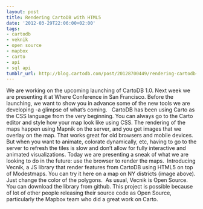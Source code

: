 ```yaml
---
layout: post
title: Rendering CartoDB with HTML5
date: '2012-03-29T22:06:00+02:00'
tags:
- cartodb
- veknik
- open source
- mapbox
- carto
- api
- sql api
tumblr_url: http://blog.cartodb.com/post/20128700449/rendering-cartodb-with-html5
---
```


We are working on the upcoming launching of CartoDB 1.0. Next week we are presenting it at Where Conference in San Francisco. Before the launching, we want to show you in advance some of the new tools we are developing -a glimpse of what’s coming.  
CartoDB has been using Carto as the CSS language from the very beginning. You can always go to the Carto editor and style how your map look like using CSS. The rendering of the maps happen using Mapnik on the server, and you get images that we overlay on the map. That works great for old browsers and mobile devices.
But when you want to animate, colorate dynamically, etc, having to go to the server to refresh the tiles is slow and don’t allow for fully interactive and animated visualizations. Today we are presenting a sneak of what we are looking to do in the future: use the browser to render the maps. 
Introducing Vecnik, a JS library that render features from CartoDB using HTML5 on top of Modestmaps. You can try it here on a map on NY districts (image above). Just change the color of the polygons. 
As usual, Vecnik is Open Source. You can download the library from github.
This project is possible because of lot of other people releasing their source code as Open Source, particularly the Mapbox team who did a great work on Carto.
